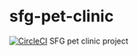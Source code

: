 # sfg-pet-clinic
[![CircleCI](https://circleci.com/gh/amranwr/sfg-pet-clinic/tree/main.svg?style=svg)](https://circleci.com/gh/amranwr/sfg-pet-clinic/tree/main)
SFG pet clinic project

